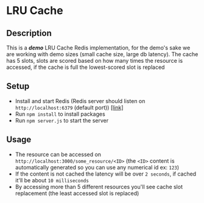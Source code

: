# LRU Cache
## Description

This is a ***demo*** LRU Cache Redis implementation, for the demo's sake we are working with demo sizes (small cache size, large db latency). The cache has 5 slots, slots are scored based on how many times the resource is accessed, if the cache is full the lowest-scored slot is replaced

## Setup
- Install and start Redis (Redis server should listen on `http://localhost:6379` (default port)) [[link]](https://redis.io/docs/install/install-redis/)
- Run `npm install` to install packages
- Run `npm server.js` to start the server

## Usage
- The resource can be accessed on `http://localhost:3000/some_resource/<ID>` (the `<ID>` content is automatically generated so you can use any numerical id ex: `123`)
- If the content is not cached the latency will be over `2 seconds`, if cached it'll be about `10 milliseconds`
- By accessing more than 5 different resources you'll see cache slot replacement (the least accessed slot is replaced)
